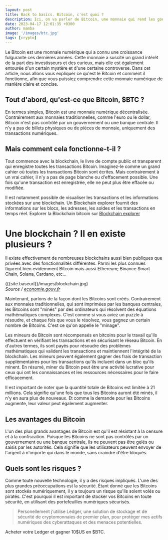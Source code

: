 ```yaml
---
layout: post
title: Back to basics. Bitcoin, c'est quoi ?
description: Ici, on va parler de Bitcoin, une monnaie qui rend les gouvernements et les banques centrales aussi nerveux qu'un chat dans une salle de bain. Depuis sa création en 2009, cette petite merveille a révolutionné le monde des transactions financières en offrant une alternative décentralisée et censurée-à-la-racine aux monnaies traditionnelles. Decouvrons ensemble le monde fantastique de la cryptomonnaie ! 
date: 2023-04-17 12:01:35 +0300
author: mamba
image: '/images/btc.jpg'
tags: [crypto]
---
```

Le Bitcoin est une monnaie numérique qui a connu une croissance fulgurante ces dernières années. Cette monnaie a suscité un grand intérêt de la part des investisseurs et des curieux, mais elle est également entourée d'un certain mystère et d'une certaine controverse. Dans cet article, nous allons vous expliquer ce qu'est le Bitcoin et comment il fonctionne, afin que vous puissiez comprendre cette monnaie numérique de manière claire et concise.

## Tout d'abord, qu'est-ce que Bitcoin, $BTC ?
En termes simples, Bitcoin est une monnaie numérique décentralisée. Contrairement aux monnaies traditionnelles, comme l'euro ou le dollar, Bitcoin n'est pas contrôlé par un gouvernement ou une banque centrale. Il n'y a pas de billets physiques ou de pièces de monnaie, uniquement des transactions numériques. 

## Mais comment cela fonctionne-t-il ?
Tout commence avec la blockchain, le livre de compte public et transparent qui enregistre toutes les transactions Bitcoin. Imaginez-le comme un grand cahier où toutes les transactions Bitcoin sont écrites. Mais contrairement à un vrai cahier, il n'y a pas de page blanche ou d'effacement possible. Une fois qu'une transaction est enregistrée, elle ne peut plus être effacée ou modifiée.

Il est notamment possible de visualiser les transactions et les informations stockées sur une blockchain. Un Blockchain explorer fournit des informations sur les blocs, les adresses, les soldes et les transactions en temps réel. Explorer la Blockchain bitcoin sur <a href="https://www.blockchain.com/explorer/assets/btc" target="_blank">Blockchain explorer</a>

# Une blockchain ? Il en existe plusieurs ?
Il existe effectivement de nombreuses blockchains aussi bien publiques que privées avec des fonctionnalités différentes. Parmi les plus connues figurent bien evidemment Bitcoin mais aussi Ethereum; Binance Smart Chain, Solana, Cardano, etc...

<div class="gallery-box">
  <div class="gallery">
    ({{site.baseurl}}/images/blockchain.jpg)
  </div>
  <em>Source / <a href="https://economie.gouv.fr" target="_blank">economie.gouv.fr</a></em>
</div>

Maintenant, parlons de la façon dont les Bitcoins sont créés. Contrairement aux monnaies traditionnelles, qui sont imprimées par les banques centrales, les Bitcoins sont "minés" par des ordinateurs qui résolvent des équations mathématiques complexes. C'est comme si vous aviez un puzzle à résoudre, et chaque fois que vous le résolvez, vous gagnez un certain nombre de Bitcoins. C'est ce qu'on appelle le "minage".

Les mineurs de Bitcoin sont récompensés en bitcoins pour le travail qu'ils effectuent en vérifiant les transactions et en sécurisant le réseau Bitcoin. En d'autres termes, ils sont payés pour résoudre des problèmes mathématiques qui valident les transactions et maintiennent l'intégrité de la blockchain. Les mineurs peuvent également gagner des frais de transaction supplémentaires pour les transactions qu'ils incluent dans un bloc qu'ils minent. En résumé, miner du Bitcoin peut être une activité lucrative pour ceux qui ont les connaissances et les ressources nécessaires pour le faire efficacement.

Il est important de noter que la quantité totale de Bitcoins est limitée à 21 millions. Cela signifie qu'une fois que tous les Bitcoins auront été minés, il n'y en aura plus de nouveaux. Et comme la demande pour les Bitcoins augmente, leur valeur peut également augmenter.

## Les avantages du Bitcoin
L'un des plus grands avantages de Bitcoin est qu'il est résistant à la censure et à la confiscation. Puisque les Bitcoins ne sont pas contrôlés par un gouvernement ou une banque centrale, ils ne peuvent pas être gelés ou saisis par les autorités. Cela signifie que les utilisateurs peuvent envoyer de l'argent à n'importe qui dans le monde, sans craindre d'être bloqués.

## Quels sont les risques ?
Comme toute nouvelle technologie, il y a des risques impliqués. L'une des plus grandes préoccupations est la sécurité. Étant donné que les Bitcoins sont stockés numériquement, il y a toujours un risque qu'ils soient volés ou piratés. C'est pourquoi il est important de stocker vos Bitcoins en toute sécurité, en utilisant des portefeuilles numériques sécurisés.

> Personellement j'utilise Ledger, une solution de stockage et de sécurité de cryptomonnaies de premier plan, pour protéger mes actifs numériques des cyberattaques et des menaces potentielles.

Acheter votre Ledger et gagner 10$US en $BTC.
